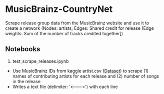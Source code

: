 # MusicBrainz-CountryNet  
Scrape release group data from the MusicBrainz website and use it to create a network (Nodes: artists; Edges: Shared credit for release [Edge weights: Sum of the number of tracks credited together])
  
  
## Notebooks
1. test_scrape_releases.ipynb
* Use MusicBrainz IDs from kaggle artist.csv ([Dataset](https://www.kaggle.com/pieca111/music-artists-popularity)) to scrape (1) names of contributing artists for each release and (2) number of songs in the release
* Writes a text file (delimiter: '<--->') with each line 
